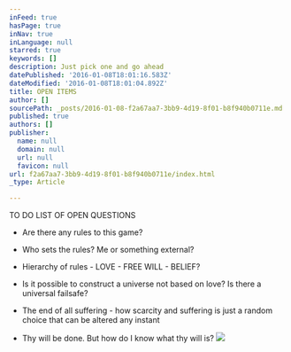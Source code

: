 ```yaml
---
inFeed: true
hasPage: true
inNav: true
inLanguage: null
starred: true
keywords: []
description: Just pick one and go ahead
datePublished: '2016-01-08T18:01:16.583Z'
dateModified: '2016-01-08T18:01:04.892Z'
title: OPEN ITEMS
author: []
sourcePath: _posts/2016-01-08-f2a67aa7-3bb9-4d19-8f01-b8f940b0711e.md
published: true
authors: []
publisher:
  name: null
  domain: null
  url: null
  favicon: null
url: f2a67aa7-3bb9-4d19-8f01-b8f940b0711e/index.html
_type: Article

---
```

TO DO LIST OF OPEN QUESTIONS

- Are there any rules to this game?

- Who sets the rules? Me or something external?

- Hierarchy of rules - LOVE - FREE WILL - BELIEF?

- Is it possible to construct a universe not based on love? Is there a universal failsafe?

- The end of all suffering - how scarcity and suffering is just a random choice that can be altered any instant

- Thy will be done. But how do I know what thy will is?
![](https://the-grid-user-content.s3-us-west-2.amazonaws.com/2633b559-cf71-422f-b157-f664cca84a94.jpg)
